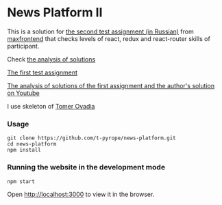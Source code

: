 # News Platform II

This is a solution for [the second test assignment (in Russian)](https://vk.com/@maxpfrontend-testovoe-zadanie-2) from [maxfrontend](https://maxpfrontend.ru/) that checks levels of react, redux and react-router skills of participant.

Check [the analysis of solutions](https://vk.com/@maxpfrontend-razbor-testovogo-zadaniya-2)

[The first test assignment](https://vk.com/@maxpfrontend-testovoe-zadanie-1)

[The analysis of solutions of the first assignment and the author's solution on Youtube](https://www.youtube.com/watch?v=BMD1JjZf7WA&t=1s)

I use skeleton of [Tomer Ovadia](https://codepen.io/OTomer)

### Usage
```
git clone https://github.com/t-pyrope/news-platform.git
cd news-platform
npm install
```
### Running the website in the development mode

`npm start`

Open [http://localhost:3000](http://localhost:3000) to view it in the browser.
